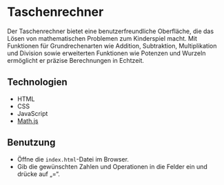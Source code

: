 # Taschenrechner
Der Taschenrechner bietet eine benutzerfreundliche Oberfläche, die das Lösen von mathematischen Problemen zum Kinderspiel macht. Mit Funktionen für Grundrechenarten wie Addition, Subtraktion, Multiplikation und Division sowie erweiterten Funktionen wie Potenzen und Wurzeln ermöglicht er präzise Berechnungen in Echtzeit.

## Technologien
- HTML
- CSS
- JavaScript
- [Math.js](https://mathjs.org/)
## Benutzung
- Öffne die `index.html`-Datei im Browser.
- Gib die gewünschten Zahlen und Operationen in die Felder ein und drücke auf „=“.
